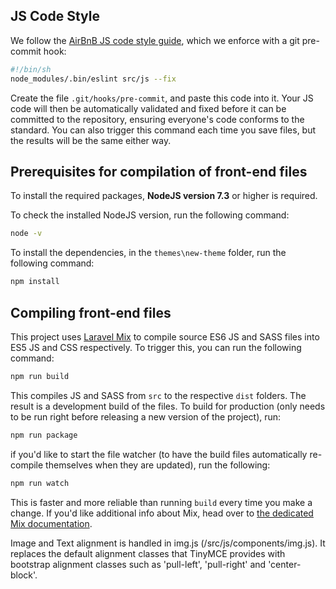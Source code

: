 ## JS Code Style

We follow the [AirBnB JS code style guide](http://airbnb.io/javascript), which we enforce with a git pre-commit hook:

```sh
#!/bin/sh
node_modules/.bin/eslint src/js --fix
```

Create the file `.git/hooks/pre-commit`, and paste this code into it. Your JS code will then be automatically validated and fixed before it can be committed to the repository, ensuring everyone's code conforms to the standard. You can also trigger this command each time you save files, but the results will be the same either way.

## Prerequisites for compilation of front-end files

To install the required packages, **NodeJS version 7.3** or higher is required.

To check the installed NodeJS version, run the following command:
```sh
node -v
```

To install the dependencies, in the `themes\new-theme` folder, run the following command:

```sh
npm install
```

## Compiling front-end files

This project uses [Laravel Mix](https://github.com/JeffreyWay/laravel-mix) to compile source ES6 JS and SASS files into ES5 JS and CSS respectively. To trigger this, you can run the following command:

```sh
npm run build
```

This compiles JS and SASS from `src` to the respective `dist` folders. The result is a development build of the files. To build for production (only needs to be run right before releasing a new version of the project), run:

```sh
npm run package
```

if you'd like to start the file watcher (to have the build files automatically re-compile themselves when they are updated), run the following:

```sh
npm run watch
```

This is faster and more reliable than running `build` every time you make a change. If you'd like additional info about Mix, head over to [the dedicated Mix documentation](https://github.com/JeffreyWay/laravel-mix/tree/master/docs).

Image and Text alignment is handled in img.js (/src/js/components/img.js). It replaces the default alignment classes that TinyMCE provides with bootstrap alignment classes such as 'pull-left', 'pull-right' and 'center-block'.
